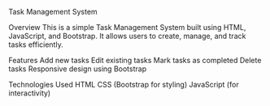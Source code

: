 Task Management System

Overview
This is a simple Task Management System built using HTML, JavaScript, and Bootstrap. It allows users to create, manage, and track tasks efficiently.

Features
Add new tasks
Edit existing tasks
Mark tasks as completed
Delete tasks
Responsive design using Bootstrap

Technologies Used
HTML
CSS (Bootstrap for styling)
JavaScript (for interactivity)

